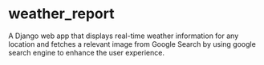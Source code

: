 # weather_report
A Django web app that displays real-time weather information for any location and fetches a relevant image from Google Search by using google search engine to enhance the user experience.
